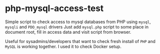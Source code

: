 # php-mysql-access-test
Simple script to check access to mysql databases from PHP using `mysql`, `mysqli` and `PDO_mysql` drivers
Just add `mysql.php` script to some place in document root, fill in access data and visit script from browser.

Useful for sysadmins/developers that want to check fresh install of `PHP` and `MySQL` is working together. I used it to check Docker setup.

